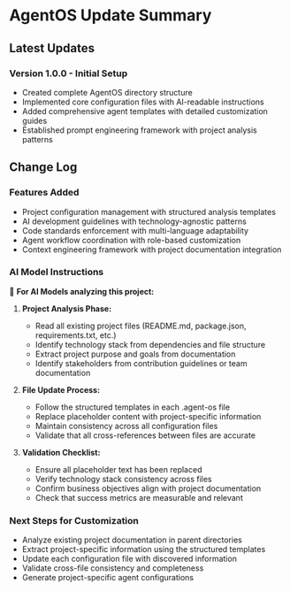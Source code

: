 # AgentOS Update Summary

## Latest Updates

### Version 1.0.0 - Initial Setup
- Created complete AgentOS directory structure
- Implemented core configuration files with AI-readable instructions
- Added comprehensive agent templates with detailed customization guides
- Established prompt engineering framework with project analysis patterns

## Change Log

### Features Added
- Project configuration management with structured analysis templates
- AI development guidelines with technology-agnostic patterns
- Code standards enforcement with multi-language adaptability
- Agent workflow coordination with role-based customization
- Context engineering framework with project documentation integration

### AI Model Instructions
🤖 **For AI Models analyzing this project:**

1. **Project Analysis Phase:**
   - Read all existing project files (README.md, package.json, requirements.txt, etc.)
   - Identify technology stack from dependencies and file structure
   - Extract project purpose and goals from documentation
   - Identify stakeholders from contribution guidelines or team documentation

2. **File Update Process:**
   - Follow the structured templates in each .agent-os file
   - Replace placeholder content with project-specific information
   - Maintain consistency across all configuration files
   - Validate that all cross-references between files are accurate

3. **Validation Checklist:**
   - Ensure all placeholder text has been replaced
   - Verify technology stack consistency across files
   - Confirm business objectives align with project documentation
   - Check that success metrics are measurable and relevant

### Next Steps for Customization
- Analyze existing project documentation in parent directories
- Extract project-specific information using the structured templates
- Update each configuration file with discovered information
- Validate cross-file consistency and completeness
- Generate project-specific agent configurations
